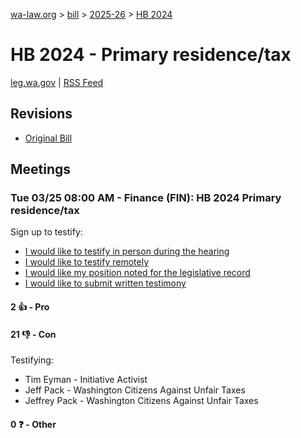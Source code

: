 [wa-law.org](/) > [bill](/bill/) > [2025-26](/bill/2025-26/) > [HB 2024](/bill/2025-26/hb/2024/)

# HB 2024 - Primary residence/tax
[leg.wa.gov](https://app.leg.wa.gov/billsummary?BillNumber=2024&Year=2025&Initiative=false) | [RSS Feed](./rss.xml)

## Revisions
* [Original Bill](1/)

## Meetings
### Tue 03/25 08:00 AM - Finance (FIN): HB 2024 Primary residence/tax
Sign up to testify:
* [I would like to testify in person during the hearing](https://app.leg.wa.gov/csi/Testifier/Add?chamber=House&mId=33153&aId=166181&caId=26698&tId=1)
* [I would like to testify remotely](https://app.leg.wa.gov/csi/Testifier/Add?chamber=House&mId=33153&aId=166181&caId=26698&tId=2)
* [I would like my position noted for the legislative record](https://app.leg.wa.gov/csi/Testifier/Add?chamber=House&mId=33153&aId=166181&caId=26698&tId=3)
* [I would like to submit written testimony](https://app.leg.wa.gov/csi/Testifier/Add?chamber=House&mId=33153&aId=166181&caId=26698&tId=4)

#### 2 👍 - Pro

#### 21 👎 - Con
Testifying:
* Tim Eyman - Initiative Activist
* Jeff Pack - Washington Citizens Against Unfair Taxes
* Jeffrey Pack - Washington Citizens Against Unfair Taxes

#### 0 ❓ - Other
